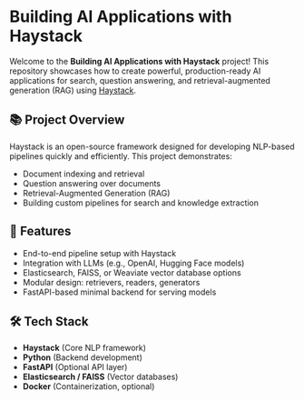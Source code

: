 # Building AI Applications with Haystack

Welcome to the **Building AI Applications with Haystack** project! This repository showcases how to create powerful, production-ready AI applications for search, question answering, and retrieval-augmented generation (RAG) using [Haystack](https://haystack.deepset.ai/).

## 📚 Project Overview
Haystack is an open-source framework designed for developing NLP-based pipelines quickly and efficiently. This project demonstrates:

- Document indexing and retrieval
- Question answering over documents
- Retrieval-Augmented Generation (RAG)
- Building custom pipelines for search and knowledge extraction

## 🚀 Features
- End-to-end pipeline setup with Haystack
- Integration with LLMs (e.g., OpenAI, Hugging Face models)
- Elasticsearch, FAISS, or Weaviate vector database options
- Modular design: retrievers, readers, generators
- FastAPI-based minimal backend for serving models

## 🛠️ Tech Stack
- **Haystack** (Core NLP framework)
- **Python** (Backend development)
- **FastAPI** (Optional API layer)
- **Elasticsearch / FAISS** (Vector databases)
- **Docker** (Containerization, optional)
